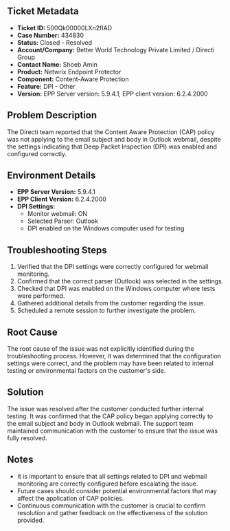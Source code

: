 ## Ticket Metadata
- **Ticket ID:** 500Qk00000LXn2fIAD
- **Case Number:** 434830
- **Status:** Closed - Resolved
- **Account/Company:** Better World Technology Private Limited / Directi Group
- **Contact Name:** Shoeb Amin
- **Product:** Netwrix Endpoint Protector
- **Component:** Content-Aware Protection
- **Feature:** DPI - Other
- **Version:** EPP Server version: 5.9.4.1, EPP client version: 6.2.4.2000

## Problem Description
The Directi team reported that the Content Aware Protection (CAP) policy was not applying to the email subject and body in Outlook webmail, despite the settings indicating that Deep Packet Inspection (DPI) was enabled and configured correctly.

## Environment Details
- **EPP Server Version:** 5.9.4.1
- **EPP Client Version:** 6.2.4.2000
- **DPI Settings:**
  - Monitor webmail: ON
  - Selected Parser: Outlook
  - DPI enabled on the Windows computer used for testing

## Troubleshooting Steps
1. Verified that the DPI settings were correctly configured for webmail monitoring.
2. Confirmed that the correct parser (Outlook) was selected in the settings.
3. Checked that DPI was enabled on the Windows computer where tests were performed.
4. Gathered additional details from the customer regarding the issue.
5. Scheduled a remote session to further investigate the problem.

## Root Cause
The root cause of the issue was not explicitly identified during the troubleshooting process. However, it was determined that the configuration settings were correct, and the problem may have been related to internal testing or environmental factors on the customer's side.

## Solution
The issue was resolved after the customer conducted further internal testing. It was confirmed that the CAP policy began applying correctly to the email subject and body in Outlook webmail. The support team maintained communication with the customer to ensure that the issue was fully resolved.

## Notes
- It is important to ensure that all settings related to DPI and webmail monitoring are correctly configured before escalating the issue.
- Future cases should consider potential environmental factors that may affect the application of CAP policies.
- Continuous communication with the customer is crucial to confirm resolution and gather feedback on the effectiveness of the solution provided.